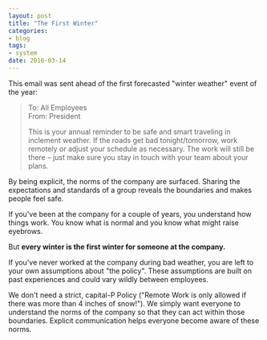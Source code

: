```yaml
---
layout: post
title: "The First Winter"
categories:
- blog
tags:
- system
date: 2016-03-14
---
```


This email was sent ahead of the first forecasted "winter weather" event of the year:

> To: All Employees  
From: President
> 
> This is your annual reminder to be safe and smart traveling in inclement weather. If the roads get bad tonight/tomorrow, work remotely or adjust your schedule as necessary. The work will still be there – just make sure you stay in touch with your team about your plans.

By being explicit, the norms of the company are surfaced. Sharing the expectations and standards of a group reveals the boundaries and makes people feel safe.

If you've been at the company for a couple of years, you understand how things work. You know what is normal and you know what might raise eyebrows.

But **every winter is the first winter for someone at the company.**

If you've never worked at the company during bad weather, you are left to your own assumptions about "the policy". These assumptions are built on past experiences and could vary wildly between employees.

We don't need a strict, capital-P Policy ("Remote Work is only allowed if there was more than 4 inches of snow!"). We simply want everyone to understand the norms of the company so that they can act within those boundaries. Explicit communication helps everyone become aware of these norms.
